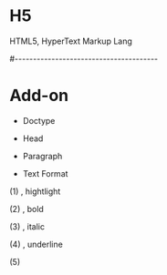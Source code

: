# H5
HTML5, HyperText Markup Lang

#---------------------------------------

# Add-on

* Doctype

* Head

* Paragraph

* Text Format

(1) <mark></mark>, hightlight

(2) <b></b>, bold

(3) <i></i>, italic

(4) <u></u>, underline

(5) <abbr></abbr>
